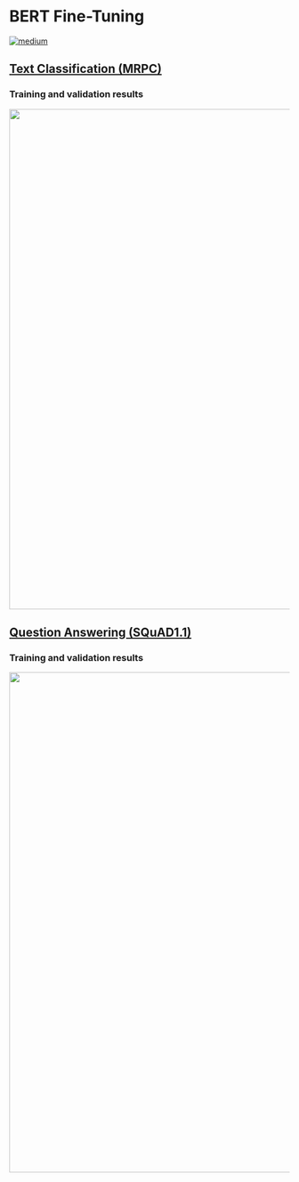 # BERT Fine-Tuning  
[![medium](https://aleen42.github.io/badges/src/medium.svg)](https://dredwardhyde.medium.com/fine-tuning-bert-for-text-classification-and-question-answering-using-tensorflow-framework-4d09daeb3330)  
## [Text Classification (MRPC)](https://github.com/dredwardhyde/bert-examples/blob/main/bert_classification.py)  
### Training and validation results  
<img src="https://raw.githubusercontent.com/dredwardhyde/bert-examples/main/classification_result.png" width="900"/>  

## [Question Answering (SQuAD1.1)](https://github.com/dredwardhyde/bert-examples/blob/main/bert_squad.py)  
### Training and validation results
<img src="https://raw.githubusercontent.com/dredwardhyde/bert-examples/main/squad_results.png" width="900"/>  
